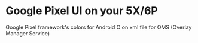 # Google Pixel UI on your 5X/6P
Google Pixel framework's colors for Android O on xml file for OMS (Overlay Manager Service)
